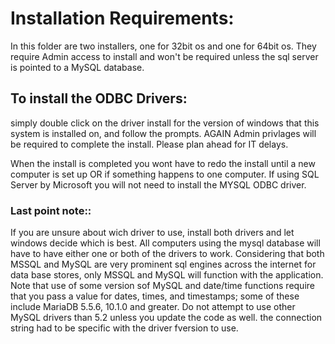 # Installation Requirements:

In this folder are two installers, one for 32bit os and one for 64bit os. They require Admin access to install and won't be required
unless the sql server is pointed to a MySQL database.

## To install the ODBC Drivers:

simply double click on the driver install for the version of windows that this system is installed on, and follow the prompts.
AGAIN Admin privlages will be required to complete the install. Please plan ahead for IT delays.

When the install is completed you wont have to redo the install until a new computer is set up OR if something happens to one computer.
If using SQL Server by Microsoft you will not need to install the MYSQL ODBC driver.


### Last point note::
If you are unsure about wich driver to use, install both drivers and let windows decide which is best.
All computers using the mysql database will have to have either one or both of the drivers to work. 
Considering that both MSSQL and MySQL are very prominent sql engines across the internet for data base stores, only MSSQL and MySQL will function with the application. Note that use of some version sof MySQL and date/time functions require that you pass a value for dates, times, and timestamps; some of these include MariaDB 5.5.6, 10.1.0 and greater.
Do not attempt to use other MySQL drivers than 5.2 unless you update the code as well. the connection string had to be specific with the driver fversion to use.
